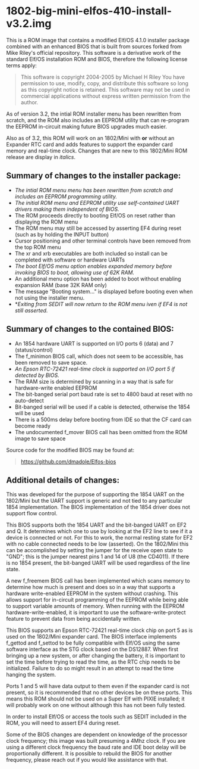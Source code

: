 # 1802-big-mini-elfos-410-install-v3.2.img

This is a ROM image that contains a modified Elf/OS 4.1.0 installer package combined with an enhanced BIOS that is built from sources forked from Mike Riley's official repository. This software is a derivative work of the standard Elf/OS installation ROM and BIOS, therefore the following license terms apply:

> This software is copyright 2004-2005 by Michael H Riley
> You have permission to use, modify, copy, and distribute
> this software so long as this copyright notice is retained.
> This software may not be used in commercial applications
> without express written permission from the author.

As of version 3.2, the intial ROM installer menu has been rewritten from scratch, and the ROM also includes an EEPROM utility that can re-program the EEPROM in-circuit making future BIOS upgrades much easier.

Also as of 3.2, this ROM will work on an 1802/Mini with __or__ without an Expander RTC card and adds features to support the expander card memory and real-time clock. Changes that are new to this 1802/Mini ROM release are display in _italics_.

## Summary of changes to the installer package:

* _The intial ROM menu menu has been rewritten from scratch and includes an EEPROM programming utility._
* _The initial ROM menu and EEPROM utility use self-contained UART drivers making them independent of BIOS._
* The ROM proceeds directly to booting Elf/OS on reset rather than displaying the ROM menu
* The ROM menu may still be accessed by asserting EF4 during reset (such as by holding the INPUT button)
* Cursor positioning and other terminal controls have been removed from the top ROM menu
* The xr and xrb executables are both included so install can be completed with software or hardware UARTs
* _The boot Elf/OS menu option enables expanded memory before invoking BIOS to boot, allowing use of 62K RAM._
* An additional menu option has been added to boot without enabling expansion RAM (base 32K RAM only)
* The message "Booting system..." is displayed before booting even when not using the installer menu.
* *_Exiting from SEDIT will now return to the ROM menu iven if EF4 is not still asserted._

## Summary of changes to the contained BIOS:

* An 1854 hardware UART is supported on I/O ports 6 (data) and 7 (status/control)
* The f_minimon BIOS call, which does not seem to be accessible, has been removed to save space.
* _An Epson RTC-72421 real-time clock is supported on I/O port 5 if detected by BIOS._
* The RAM size is determined by scanning in a way that is safe for hardware-write enabled EEPROM
* The bit-banged serial port baud rate is set to 4800 baud at reset with no auto-detect
* Bit-banged serial will be used if a cable is detected, otherwise the 1854 will be used
* There is a 500ms delay before booting from IDE so that the CF card can become ready
* The undocumented f_mover BIOS call has been omitted from the ROM image to save space

Source code for the modified BIOS may be found at:

> https://github.com/dmadole/Elfos-bios

## Additional details of changes:

This was developed for the purpose of supporting the 1854 UART on the 1802/Mini but the UART support is generic and not tied to any particular 1854 implementation. The BIOS implementation of the 1854 driver does not support flow control.

This BIOS supports both the 1854 UART and the bit-banged UART on EF2 and Q. It determines which one to use by looking at the EF2 line to see if it a device is connected or not. For this to work, the normal resting state for EF2 with no cable connected needs to be low (asserted). On the 1802/Mini this can be accomplished by setting the jumper for the receive open state to "GND"; this is the jumper nearest pins 1 and 14 of U8 (the CD4011). If there is no 1854 present, the bit-banged UART will be used regardless of the line state.

A new f_freemem BIOS call has been implemented which scans memory to determine how much is present and does so in a way that supports a hardware write-enabled EEPROM in the system without crashing. This allows support for in-circuit programming of the EEPROM while being able to support variable amounts of memory. When running with the EEPROM hardware-write-enabled, it is important to use the software-write-protect feature to prevent data from being accidentally written.

This BIOS supports an Epson RTC-72421 real-time clock chip on port 5 as is used on the 1802/Mini expander card. The BIOS interface implements f_gettod and f_settod to be fully compatible with Elf/OS using the same software interface as the STG clock based on the DS12887. When first bringing up a new system, or after changing the battery, it is important to set the time before trying to read the time, as the RTC chip needs to be initialized. Failure to do so might result in an attempt to read the time hanging the system.

Ports 1 and 5 will have data output to them even if the expander card is not present, so it is recommended that no other devices be on these ports. This means this ROM should not be used on a Super Elf with PIXIE installed; it will probably work on one without although this has not been fully tested.

In order to install Elf/OS or access the tools such as SEDIT included in the ROM, you will need to assert EF4 during reset.

Some of the BIOS changes are dependent on knowledge of the processor clock frequency; this image was built presuming a 4Mhz clock. If you are using a different clock frequency the baud rate and IDE boot delay will be proportionally different. It is possible to rebuild the BIOS for another frequency, please reach out if you would like assistance with that.

